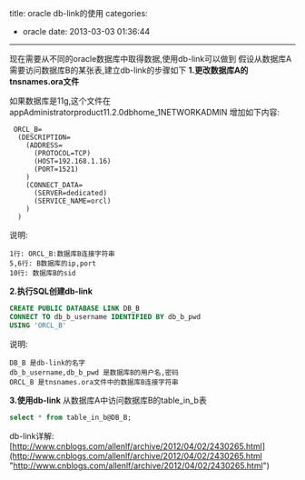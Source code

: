 title: oracle db-link的使用
categories:
  - oracle
date: 2013-03-03 01:36:44
---

现在需要从不同的oracle数据库中取得数据,使用db-link可以做到
假设从数据库A需要访问数据库B的某张表,建立db-link的步骤如下
**1.更改数据库A的tnsnames.ora文件**

如果数据库是11g,这个文件在appAdministratorproduct11.2.0dbhome_1NETWORKADMIN
增加如下内容:

```
 ORCL_B=
  (DESCRIPTION=
    (ADDRESS=
      (PROTOCOL=TCP)
      (HOST=192.168.1.16)
      (PORT=1521)
    )
    (CONNECT_DATA=
      (SERVER=dedicated)
      (SERVICE_NAME=orcl)
    )
  )
```

说明:

```
1行: ORCL_B:数据库B连接字符串
5,6行: B数据库的ip,port
10行: 数据库B的sid
```

**2.执行SQL创建db-link**

```sql
CREATE PUBLIC DATABASE LINK DB_B
CONNECT TO db_b_username IDENTIFIED BY db_b_pwd
USING 'ORCL_B'
```

说明:

```
DB_B 是db-link的名字
db_b_username,db_b_pwd 是数据库B的用户名,密码
ORCL_B 是tnsnames.ora文件中的数据库B连接字符串
```

**3.使用db-link**
从数据库A中访问数据库B的table_in_b表

```sql
select * from table_in_b@DB_B;
```

db-link详解:[http://www.cnblogs.com/allenlf/archive/2012/04/02/2430265.html](http://www.cnblogs.com/allenlf/archive/2012/04/02/2430265.html "http://www.cnblogs.com/allenlf/archive/2012/04/02/2430265.html")
